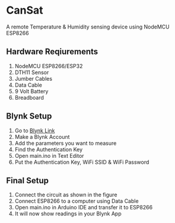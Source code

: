 # CanSat
A remote Temperature & Humidity sensing device using NodeMCU ESP8266

## Hardware Reqiurements

1. NodeMCU ESP8266/ESP32
2. DTH11 Sensor
3. Jumber Cables
4. Data Cable
5. 9 Volt Battery
6. Breadboard

## Blynk Setup
1. Go to [Blynk Link](https://blynk.io/)
2. Make a Blynk Account
3. Add the parameters you want to measure
4. Find the Authentication Key
5. Open main.ino in Text Editor
6. Put the Authentication Key, WiFi SSID & WiFi Password


## Final Setup
1. Connect the circuit as shown in the figure 
2. Connect ESP8266 to a computer using Data Cable
3. Open main.ino in Arduino IDE and transfer it to ESP8266
4. It will now show readings in your Blynk App